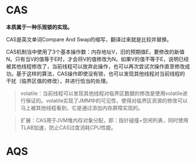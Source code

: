 # CAS

**本质属于一种乐观锁的实现。**

CAS是英文单词Compare And Swap的缩写，翻译过来就是比较并替换。

CAS机制当中使用了3个基本操作数：内存地址V，旧的预期值E，要修改的新值N。只有当V的值等于E时，才会将V的值修改为N。如果V的值不等于E，说明已经被其他线程修改了，当前线程可以放弃此操作，也可以再次尝试次操作直至修改成功。基于这样的算法，CAS操作即使没有锁，也可以发现其他线程对当前线程的干扰（临界区值的修改），并进行恰当的处理。

> volatile：当前线程可以发现其他线程对临界区数据的修改是使用volatile进行保证的。volatile实现了JMM中的可见性，使得对临界区资源的修改可以马上被其他线程看到，它是通过添加内存屏障实现的。

> 扩展：CAS用于JVM堆内存对象分配，即：指针碰撞+空闲列表，同时使用TLAB加速，防止CAS过度消耗CPU性能。

# AQS